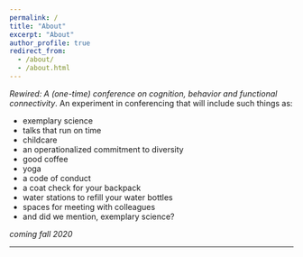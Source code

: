 ```yaml
---
permalink: /
title: "About"
excerpt: "About"
author_profile: true
redirect_from: 
  - /about/
  - /about.html
---
```

<em>Rewired: A (one-time) conference on cognition, behavior and functional connectivity</em>. An experiment in conferencing that will include such things as:
- exemplary science  
- talks that run on time
- childcare
- an operationalized commitment to diversity
- good coffee
- yoga
- a code of conduct
- a coat check for your backpack
- water stations to refill your water bottles
- spaces for meeting with colleagues
- and did we mention, exemplary science?

<em>coming fall 2020</em>

------
